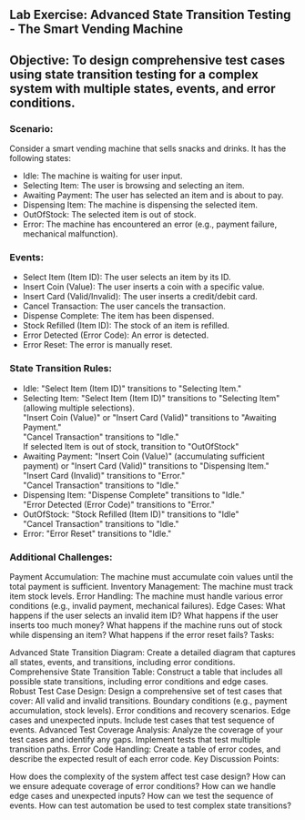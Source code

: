 ## Lab Exercise: Advanced State Transition Testing - The Smart Vending Machine
## Objective: To design comprehensive test cases using state transition testing for a complex system with multiple states, events, and error conditions.

### Scenario:

Consider a smart vending machine that sells snacks and drinks. It has the following states:

- Idle: The machine is waiting for user input.
- Selecting Item: The user is browsing and selecting an item.
- Awaiting Payment: The user has selected an item and is about to pay.
- Dispensing Item: The machine is dispensing the selected item.
- OutOfStock: The selected item is out of stock.
- Error: The machine has encountered an error (e.g., payment failure, mechanical malfunction).

### Events:

- Select Item (Item ID): The user selects an item by its ID.
- Insert Coin (Value): The user inserts a coin with a specific value.
- Insert Card (Valid/Invalid): The user inserts a credit/debit card.
- Cancel Transaction: The user cancels the transaction.
- Dispense Complete: The item has been dispensed.
- Stock Refilled (Item ID): The stock of an item is refilled.
- Error Detected (Error Code): An error is detected.
- Error Reset: The error is manually reset.


### State Transition Rules:

- Idle: 
"Select Item (Item ID)" transitions to "Selecting Item."
- Selecting Item:
"Select Item (Item ID)" transitions to "Selecting Item" (allowing multiple selections).  
"Insert Coin (Value)" or "Insert Card (Valid)" transitions to "Awaiting Payment."  
"Cancel Transaction" transitions to "Idle."   
If selected Item is out of stock, transition to "OutOfStock"  
- Awaiting Payment:
"Insert Coin (Value)" (accumulating sufficient payment) or "Insert Card (Valid)" transitions to "Dispensing Item."  
"Insert Card (Invalid)" transitions to "Error."  
"Cancel Transaction" transitions to "Idle."  
- Dispensing Item:
"Dispense Complete" transitions to "Idle."  
"Error Detected (Error Code)" transitions to "Error."  
- OutOfStock:
"Stock Refilled (Item ID)" transitions to "Idle"  
"Cancel Transaction" transitions to "Idle."  
- Error:
"Error Reset" transitions to "Idle."  


### Additional Challenges:

Payment Accumulation: The machine must accumulate coin values until the total payment is sufficient.
Inventory Management: The machine must track item stock levels.
Error Handling: The machine must handle various error conditions (e.g., invalid payment, mechanical failures).
Edge Cases:
What happens if the user selects an invalid item ID?
What happens if the user inserts too much money?
What happens if the machine runs out of stock while dispensing an item?
What happens if the error reset fails?
Tasks:

Advanced State Transition Diagram:
Create a detailed diagram that captures all states, events, and transitions, including error conditions.
Comprehensive State Transition Table:
Construct a table that includes all possible state transitions, including error conditions and edge cases.
Robust Test Case Design:
Design a comprehensive set of test cases that cover:
All valid and invalid transitions.
Boundary conditions (e.g., payment accumulation, stock levels).
Error conditions and recovery scenarios.
Edge cases and unexpected inputs.
Include test cases that test sequence of events.
Advanced Test Coverage Analysis:
Analyze the coverage of your test cases and identify any gaps.
Implement tests that test multiple transition paths.
Error Code Handling:
Create a table of error codes, and describe the expected result of each error code.
Key Discussion Points:

How does the complexity of the system affect test case design?
How can we ensure adequate coverage of error conditions?
How can we handle edge cases and unexpected inputs?
How can we test the sequence of events.
How can test automation be used to test complex state transitions?
